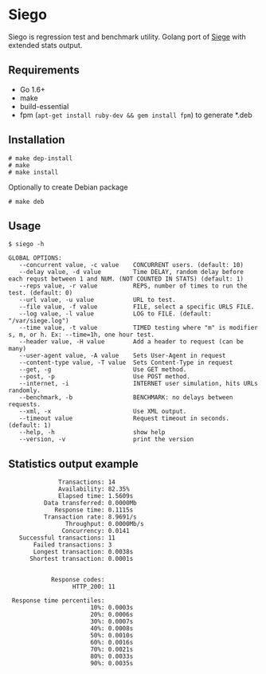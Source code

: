 Siego
=====

Siego is regression test and benchmark utility. Golang port of [Siege](https://github.com/JoeDog/siege) with extended stats output.

## Requirements

 * Go 1.6+
 * make
 * build-essential
 * fpm (`apt-get install ruby-dev && gem install fpm`) to generate *.deb

## Installation

    # make dep-install
	# make
	# make install

Optionally to create Debian package

	# make deb
	
## Usage

    $ siego -h

    GLOBAL OPTIONS:
       --concurrent value, -c value    CONCURRENT users. (default: 10)
       --delay value, -d value         Time DELAY, random delay before each requst between 1 and NUM. (NOT COUNTED IN STATS) (default: 1)
       --reps value, -r value          REPS, number of times to run the test. (default: 0)
       --url value, -u value           URL to test.
       --file value, -f value          FILE, select a specific URLS FILE.
       --log value, -l value           LOG to FILE. (default: "/var/siege.log")
       --time value, -t value          TIMED testing where "m" is modifier s, m, or h. Ex: --time=1h, one hour test.
       --header value, -H value        Add a header to request (can be many)
       --user-agent value, -A value    Sets User-Agent in request
       --content-type value, -T value  Sets Content-Type in request
       --get, -g                       Use GET method.
       --post, -p                      Use POST method.
       --internet, -i                  INTERNET user simulation, hits URLs randomly.
       --benchmark, -b                 BENCHMARK: no delays between requests.
       --xml, -x                       Use XML output.
       --timeout value                 Request timeout in seconds. (default: 1)
       --help, -h                      show help
       --version, -v                   print the version

	
## Statistics output example

                  Transactions: 14
                  Availability: 82.35%
                  Elapsed time: 1.5609s
              Data transferred: 0.0000Mb
                 Response time: 0.1115s
              Transaction rate: 8.9691/s
                    Throughput: 0.0000Mb/s
                   Concurrency: 0.0141
       Successful transactions: 11
           Failed transactions: 3
           Longest transaction: 0.0038s
          Shortest transaction: 0.0001s


                Response codes: 
                      HTTP_200: 11

     Response time percentiles: 
                           10%: 0.0003s
                           20%: 0.0006s
                           30%: 0.0007s
                           40%: 0.0008s
                           50%: 0.0010s
                           60%: 0.0016s
                           70%: 0.0021s
                           80%: 0.0033s
                           90%: 0.0035s
